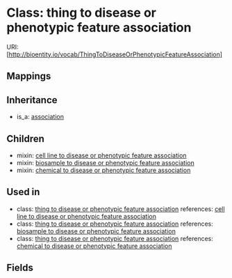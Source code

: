 # Class: thing to disease or phenotypic feature association




URI: [http://bioentity.io/vocab/ThingToDiseaseOrPhenotypicFeatureAssociation]
## Mappings

## Inheritance

 *  is_a: [association](Association.md)
## Children

 *  mixin: [cell line to disease or phenotypic feature association](CellLineToDiseaseOrPhenotypicFeatureAssociation.md)
 *  mixin: [biosample to disease or phenotypic feature association](BiosampleToDiseaseOrPhenotypicFeatureAssociation.md)
 *  mixin: [chemical to disease or phenotypic feature association](ChemicalToDiseaseOrPhenotypicFeatureAssociation.md)
## Used in

 *  class: [thing to disease or phenotypic feature association](ThingToDiseaseOrPhenotypicFeatureAssociation.md) references: [cell line to disease or phenotypic feature association](CellLineToDiseaseOrPhenotypicFeatureAssociation.md)
 *  class: [thing to disease or phenotypic feature association](ThingToDiseaseOrPhenotypicFeatureAssociation.md) references: [biosample to disease or phenotypic feature association](BiosampleToDiseaseOrPhenotypicFeatureAssociation.md)
 *  class: [thing to disease or phenotypic feature association](ThingToDiseaseOrPhenotypicFeatureAssociation.md) references: [chemical to disease or phenotypic feature association](ChemicalToDiseaseOrPhenotypicFeatureAssociation.md)
## Fields

